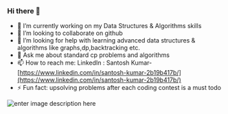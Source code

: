 ### Hi there 👋


- 🌱 I’m currently working on my Data Structures & Algorithms skills
- 👯 I’m looking to collaborate on github
- 🤔 I’m looking for help with learning advanced data structures & algorithms like graphs,dp,backtracking etc.
- 💬 Ask me about standard cp problems and algorithms 
- 📫 How to reach me: LinkedIn : Santosh Kumar-[https://www.linkedin.com/in/santosh-kumar-2b19b417b/](https://www.linkedin.com/in/santosh-kumar-2b19b417b/)
- ⚡ Fun fact: upsolving problems after each coding contest is a must todo

![enter image description here](https://miro.medium.com/max/1024/1*9QRFQdpO2f59GsN2KsE9XA.png)
